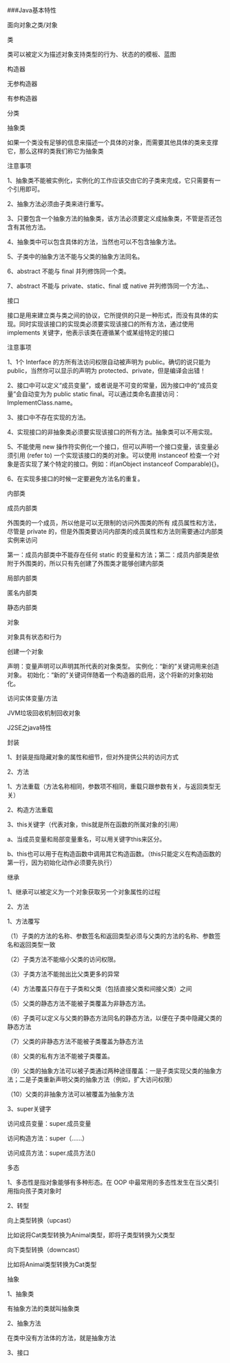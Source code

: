 ###Java基本特性


面向对象之类/对象

类

类可以被定义为描述对象支持类型的行为、状态的的模板、蓝图

构造器

 无参构造器

 有参构造器

分类

抽象类

如果一个类没有足够的信息来描述一个具体的对象，而需要其他具体的类来支撑它，那么这样的类我们称它为抽象类

注意事项

1、抽象类不能被实例化，实例化的工作应该交由它的子类来完成，它只需要有一个引用即可。

2、抽象方法必须由子类来进行重写。

3、只要包含一个抽象方法的抽象类，该方法必须要定义成抽象类，不管是否还包含有其他方法。

4、抽象类中可以包含具体的方法，当然也可以不包含抽象方法。

5、子类中的抽象方法不能与父类的抽象方法同名。

6、abstract 不能与 final 并列修饰同一个类。

7、abstract 不能与 private、static、final 或 native 并列修饰同一个方法。、

接口

接口是用来建立类与类之间的协议，它所提供的只是一种形式，而没有具体的实现。同时实现该接口的实现类必须要实现该接口的所有方法，通过使用 implements 关键字，他表示该类在遵循某个或某组特定的接口

注意事项

1、1个 Interface 的方所有法访问权限自动被声明为 public。确切的说只能为 public，当然你可以显示的声明为 protected、private，但是编译会出错！

2、接口中可以定义“成员变量”，或者说是不可变的常量，因为接口中的“成员变量”会自动变为为 public static final。可以通过类命名直接访问：ImplementClass.name。

3、接口中不存在实现的方法。

4、实现接口的非抽象类必须要实现该接口的所有方法。抽象类可以不用实现。

5、不能使用 new 操作符实例化一个接口，但可以声明一个接口变量，该变量必须引用 (refer to) 一个实现该接口的类的对象。可以使用 instanceof 检查一个对象是否实现了某个特定的接口。例如：if(anObject instanceof Comparable){}。

6、在实现多接口的时候一定要避免方法名的重复。

 内部类

成员内部类

外围类的一个成员，所以他是可以无限制的访问外围类的所有 成员属性和方法，尽管是 private 的，但是外围类要访问内部类的成员属性和方法则需要通过内部类实例来访问

第一：成员内部类中不能存在任何 static 的变量和方法；第二：成员内部类是依附于外围类的，所以只有先创建了外围类才能够创建内部类

局部内部类

匿名内部类

静态内部类

对象

对象具有状态和行为

创建一个对象

声明：变量声明可以声明其所代表的对象类型。
实例化：“新的”关键词用来创造对象。
初始化：“新的”关键词伴随着一个构造器的启用，这个将新的对象初始化。

访问实体变量/方法

JVM垃圾回收机制回收对象





J2SE之java特性

封装

1、封装是指隐藏对象的属性和细节，但对外提供公共的访问方式

2、方法

 1、方法重载（方法名称相同，参数项不相同，重载只跟参数有关，与返回类型无关）

2、构造方法重载

3、this关键字（代表对象，this就是所在函数的所属对象的引用）

a、当成员变量和局部变量重名，可以用关键字this来区分。

b、this也可以用于在构造函数中调用其它构造函数。（this只能定义在构造函数的第一行，因为初始化动作必须要先执行）

 继承

1、继承可以被定义为一个对象获取另一个对象属性的过程

2、方法

 1、方法覆写

（1）子类的方法的名称、参数签名和返回类型必须与父类的方法的名称、参数签名和返回类型一致

（2）子类方法不能缩小父类的访问权限。

（3）子类方法不能抛出比父类更多的异常

（4）方法覆盖只存在于子类和父类（包括直接父类和间接父类）之间

（5）父类的静态方法不能被子类覆盖为非静态方法。

（6）子类可以定义与父类的静态方法同名的静态方法，以便在子类中隐藏父类的静态方法

（7）父类的非静态方法不能被子类覆盖为静态方法

（8）父类的私有方法不能被子类覆盖。

（9）父类的抽象方法可以被子类通过两种途径覆盖：一是子类实现父类的抽象方法；二是子类重新声明父类的抽象方法（例如，扩大访问权限）

（10）父类的非抽象方法可以被覆盖为抽象方法

3、super关键字

访问成员变量：super.成员变量

访问构造方法：super（……）

访问成员方法：super.成员方法()

 多态

1、多态性是指对象能够有多种形态。在 OOP 中最常用的多态性发生在当父类引用指向孩子类对象时

2、转型

向上类型转换（upcast）

比如说将Cat类型转换为Animal类型，即将子类型转换为父类型

向下类型转换（downcast）

比如将Animal类型转换为Cat类型

 抽象

1、抽象类

有抽象方法的类就叫抽象类

 2、抽象方法

在类中没有方法体的方法，就是抽象方法

3、接口
